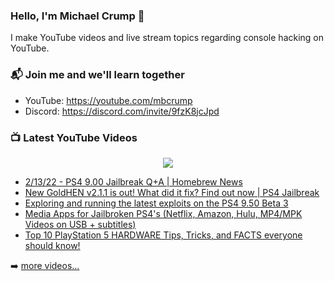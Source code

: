 ### Hello, I'm Michael Crump 👋

I make YouTube videos and live stream topics regarding console hacking on YouTube. 

### 📬 Join me and we'll learn together

- YouTube: https://youtube.com/mbcrump
- Discord: https://discord.com/invite/9fzK8jcJpd

### 📺 Latest YouTube Videos

<div align="center">

[<img src="https://img.shields.io/badge/-Subscribe-red?style=for-the-badge&logo=youtube&logoColor=white"/>](https://www.youtube.com/c/mbcrump?sub_confirmation=1)

</div>

<!-- YOUTUBE:START -->
- [2/13/22 - PS4 9.00 Jailbreak Q+A | Homebrew News](https://www.youtube.com/watch?v=0Tw4LAgKWV8)
- [New GoldHEN v2.1.1 is out! What did it fix? Find out now | PS4 Jailbreak](https://www.youtube.com/watch?v=OMhq93-K1lw)
- [Exploring and running the latest exploits on the PS4 9.50 Beta 3](https://www.youtube.com/watch?v=N5Ap4b_yDtI)
- [Media Apps for Jailbroken PS4&#39;s &lpar;Netflix, Amazon, Hulu, MP4/MPK Videos on USB + subtitles&rpar;](https://www.youtube.com/watch?v=mIA4XS6U3aw)
- [Top 10 PlayStation 5 HARDWARE Tips, Tricks, and FACTS everyone should know!](https://www.youtube.com/watch?v=zTyoVUXykmE)
<!-- YOUTUBE:END -->

➡️ [more videos...](https://youtube.com/mbcrump)

